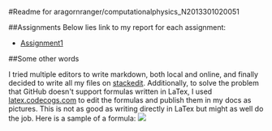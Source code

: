 #Readme for aragornranger/computationalphysics_N2013301020051

##Assignments
Below lies link to my report for each assignment:

* [Assignment1](https://github.com/aragornranger/computationalphysics_N2013301020051/blob/master/assignment1.md) 

##Some other words

I tried multiple editors to write markdown, both local and online, and finally decided to write all my files on [stackedit][1]. Additionally, to solve the problem that GitHub doesn't support formulas written in LaTex, I used [latex.codecogs.com][2] to edit the formulas and publish them in my docs as pictures. This is not as good as writing directly in LaTex but might as well do the job. Here is a sample of a formula:
<img src="http://latex.codecogs.com/gif.latex?\left\{\begin{matrix} \triangledown \cdot D=\rho _f\\ \triangledown \cdot B=0\\ \triangledown \times E=-\frac{\partial B}{\partial t}\\ \triangledown \times H=J_f+\frac{\partial D}{\partial t} \end{matrix}\right."/>


[1]:http://stackedit.io/
[2]:http://latex.codecogs.com/